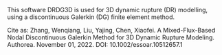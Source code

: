 
This software DRDG3D is used for 3D dynamic rupture (DR) modelling, using a discontinuous Galerkin (DG) finite element method.

Cite as:
Zhang, Wenqiang, Liu, Yajing, Chen, Xiaofei. A Mixed-Flux-Based Nodal Discontinuous Galerkin Method for 3D Dynamic Rupture Modeling. Authorea. November 01, 2022. DOI: 10.1002/essoar.10512657.1
